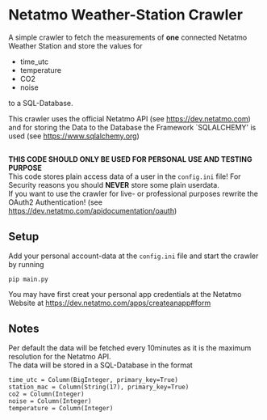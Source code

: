 # Netatmo Weather-Station Crawler


A simple crawler to fetch the measurements of **one** connected Netatmo Weather Station and store the values for

- time_utc
- temperature
- CO2
- noise

to a SQL-Database.

This crawler uses the official Netatmo API (see https://dev.netatmo.com) and for storing the Data to the Database the Framework `SQLALCHEMY' is used (see https://www.sqlalchemy.org)

##
**THIS CODE SHOULD ONLY BE USED FOR PERSONAL USE AND TESTING PURPOSE**\
This code stores plain access data of a user in the `config.ini` file!
For Security reasons you should **NEVER** store some plain userdata.
\
If you want to use the crawler for live- or professional purposes rewrite the OAuth2 Authentication! (see https://dev.netatmo.com/apidocumentation/oauth)



## Setup
Add your personal account-data at the `config.ini` file and start the crawler by running
```
pip main.py 
```
You may have first creat your personal app credentials at the Netatmo Website at https://dev.netatmo.com/apps/createanapp#form

## Notes
Per default the data will be fetched every 10minutes as it is the maximum resolution for the Netatmo API.
\
The data will be stored in a SQL-Database in the format
```
time_utc = Column(BigInteger, primary_key=True)
station_mac = Column(String(17), primary_key=True)
co2 = Column(Integer)
noise = Column(Integer)
temperature = Column(Integer)
```
